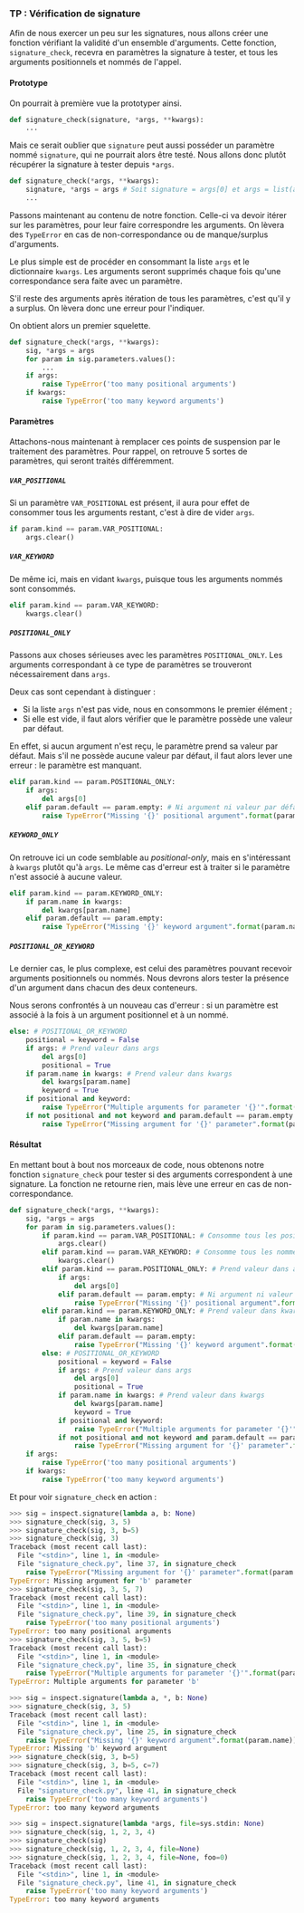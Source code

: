 ### TP : Vérification de signature

Afin de nous exercer un peu sur les signatures, nous allons créer une fonction vérifiant la validité d'un ensemble d'arguments.
Cette fonction, `signature_check`, recevra en paramètres la signature à tester, et tous les arguments positionnels et nommés de l'appel.

#### Prototype

On pourrait à première vue la prototyper ainsi.

```python
def signature_check(signature, *args, **kwargs):
    ...
```

Mais ce serait oublier que `signature` peut aussi posséder un paramètre nommé `signature`, qui ne pourrait alors être testé.
Nous allons donc plutôt récupérer la signature à tester depuis `*args`.

```python
def signature_check(*args, **kwargs):
    signature, *args = args # Soit signature = args[0] et args = list(args[1:])
    ...
```

Passons maintenant au contenu de notre fonction.
Celle-ci va devoir itérer sur les paramètres, pour leur faire correspondre les arguments.
On lèvera des `TypeError` en cas de non-correspondance ou de manque/surplus d'arguments.

Le plus simple est de procéder en consommant la liste `args` et le dictionnaire `kwargs`.
Les arguments seront supprimés chaque fois qu'une correspondance sera faite avec un paramètre.

S'il reste des arguments après itération de tous les paramètres, c'est qu'il y a surplus.
On lèvera donc une erreur pour l'indiquer.

On obtient alors un premier squelette.

```python
def signature_check(*args, **kwargs):
    sig, *args = args
    for param in sig.parameters.values():
        ...
    if args:
        raise TypeError('too many positional arguments')
    if kwargs:
        raise TypeError('too many keyword arguments')
```

#### Paramètres

Attachons-nous maintenant à remplacer ces points de suspension par le traitement des paramètres.
Pour rappel, on retrouve 5 sortes de paramètres, qui seront traités différemment.

##### `VAR_POSITIONAL`

Si un paramètre `VAR_POSITIONAL` est présent, il aura pour effet de consommer tous les arguments restant, c'est à dire de vider `args`.

```python
if param.kind == param.VAR_POSITIONAL:
    args.clear()
```

##### `VAR_KEYWORD`

De même ici, mais en vidant `kwargs`, puisque tous les arguments nommés sont consommés.

```python
elif param.kind == param.VAR_KEYWORD:
    kwargs.clear()
```

##### `POSITIONAL_ONLY`

Passons aux choses sérieuses avec les paramètres `POSITIONAL_ONLY`.
Les arguments correspondant à ce type de paramètres se trouveront nécessairement dans `args`.

Deux cas sont cependant à distinguer :

* Si la liste `args` n'est pas vide, nous en consommons le premier élément ;
* Si elle est vide, il faut alors vérifier que le paramètre possède une valeur par défaut.

En effet, si aucun argument n'est reçu, le paramètre prend sa valeur par défaut.
Mais s'il ne possède aucune valeur par défaut, il faut alors lever une erreur : le paramètre est manquant.

```python
elif param.kind == param.POSITIONAL_ONLY:
    if args:
        del args[0]
    elif param.default == param.empty: # Ni argument ni valeur par défaut
        raise TypeError("Missing '{}' positional argument".format(param.name))
```

##### `KEYWORD_ONLY`

On retrouve ici un code semblable au *positional-only*, mais en s'intéressant à `kwargs` plutôt qu'à `args`.
Le même cas d'erreur est à traiter si le paramètre n'est associé à aucune valeur.

```python
elif param.kind == param.KEYWORD_ONLY:
    if param.name in kwargs:
        del kwargs[param.name]
    elif param.default == param.empty:
        raise TypeError("Missing '{}' keyword argument".format(param.name))
```

##### `POSITIONAL_OR_KEYWORD`

Le dernier cas, le plus complexe, est celui des paramètres pouvant recevoir arguments positionnels ou nommés.
Nous devrons alors tester la présence d'un argument dans chacun des deux conteneurs.

Nous serons confrontés à un nouveau cas d'erreur : si un paramètre est associé à la fois à un argument positionnel et à un nommé.

```python
else: # POSITIONAL_OR_KEYWORD
    positional = keyword = False
    if args: # Prend valeur dans args
        del args[0]
        positional = True
    if param.name in kwargs: # Prend valeur dans kwargs
        del kwargs[param.name]
        keyword = True
    if positional and keyword:
        raise TypeError("Multiple arguments for parameter '{}'".format(param.name))
    if not positional and not keyword and param.default == param.empty:
        raise TypeError("Missing argument for '{}' parameter".format(param.name))
```

#### Résultat

En mettant bout à bout nos morceaux de code, nous obtenons notre fonction `signature_check` pour tester si des arguments correspondent à une signature.
La fonction ne retourne rien, mais lève une erreur en cas de non-correspondance.

```python
def signature_check(*args, **kwargs):
    sig, *args = args
    for param in sig.parameters.values():
        if param.kind == param.VAR_POSITIONAL: # Consomme tous les positionnels
            args.clear()
        elif param.kind == param.VAR_KEYWORD: # Consomme tous les nommés
            kwargs.clear()
        elif param.kind == param.POSITIONAL_ONLY: # Prend valeur dans args
            if args:
                del args[0]
            elif param.default == param.empty: # Ni argument ni valeur par défaut
                raise TypeError("Missing '{}' positional argument".format(param.name))
        elif param.kind == param.KEYWORD_ONLY: # Prend valeur dans kwargs
            if param.name in kwargs:
                del kwargs[param.name]
            elif param.default == param.empty:
                raise TypeError("Missing '{}' keyword argument".format(param.name))
        else: # POSITIONAL_OR_KEYWORD
            positional = keyword = False
            if args: # Prend valeur dans args
                del args[0]
                positional = True
            if param.name in kwargs: # Prend valeur dans kwargs
                del kwargs[param.name]
                keyword = True
            if positional and keyword:
                raise TypeError("Multiple arguments for parameter '{}'".format(param.name))
            if not positional and not keyword and param.default == param.empty:
                raise TypeError("Missing argument for '{}' parameter".format(param.name))
    if args:
        raise TypeError('too many positional arguments')
    if kwargs:
        raise TypeError('too many keyword arguments')
```

Et pour voir `signature_check` en action :

```python
>>> sig = inspect.signature(lambda a, b: None)
>>> signature_check(sig, 3, 5)
>>> signature_check(sig, 3, b=5)
>>> signature_check(sig, 3)
Traceback (most recent call last):
  File "<stdin>", line 1, in <module>
  File "signature_check.py", line 37, in signature_check
    raise TypeError("Missing argument for '{}' parameter".format(param.name))
TypeError: Missing argument for 'b' parameter
>>> signature_check(sig, 3, 5, 7)
Traceback (most recent call last):
  File "<stdin>", line 1, in <module>
  File "signature_check.py", line 39, in signature_check
    raise TypeError('too many positional arguments')
TypeError: too many positional arguments
>>> signature_check(sig, 3, 5, b=5)
Traceback (most recent call last):
  File "<stdin>", line 1, in <module>
  File "signature_check.py", line 35, in signature_check
    raise TypeError("Multiple arguments for parameter '{}'".format(param.name))
TypeError: Multiple arguments for parameter 'b'
```

```python
>>> sig = inspect.signature(lambda a, *, b: None)
>>> signature_check(sig, 3, 5)
Traceback (most recent call last):
  File "<stdin>", line 1, in <module>
  File "signature_check.py", line 25, in signature_check
    raise TypeError("Missing '{}' keyword argument".format(param.name))
TypeError: Missing 'b' keyword argument
>>> signature_check(sig, 3, b=5)
>>> signature_check(sig, 3, b=5, c=7)
Traceback (most recent call last):
  File "<stdin>", line 1, in <module>
  File "signature_check.py", line 41, in signature_check
    raise TypeError('too many keyword arguments')
TypeError: too many keyword arguments
```

```python
>>> sig = inspect.signature(lambda *args, file=sys.stdin: None)
>>> signature_check(sig, 1, 2, 3, 4)
>>> signature_check(sig)
>>> signature_check(sig, 1, 2, 3, 4, file=None)
>>> signature_check(sig, 1, 2, 3, 4, file=None, foo=0)
Traceback (most recent call last):
  File "<stdin>", line 1, in <module>
  File "signature_check.py", line 41, in signature_check
    raise TypeError('too many keyword arguments')
TypeError: too many keyword arguments
```

